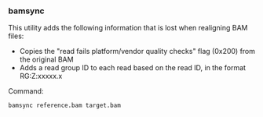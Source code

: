 ### bamsync
This utility adds the following information that is lost when realigning BAM files:
* Copies the "read fails platform/vendor quality checks" flag (0x200) from the original BAM
* Adds a read group ID to each read based on the read ID, in the format RG:Z:xxxxx.x

Command:
```
bamsync reference.bam target.bam
```
